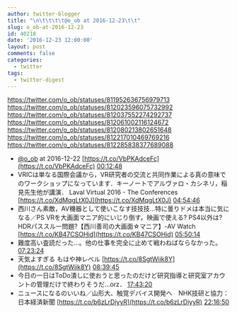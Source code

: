 ```yaml
---
author: twitter-blogger
title: "\n\t\t\t\t@o_ob at 2016-12-23\t\t"
slug: o_ob-at-2016-12-23
id: 40218
date: '2016-12-23 12:00:00'
layout: post
comments: false
categories:
  - twitter
tags:
  - twitter-digest
---
```


https://twitter.com/o_ob/statuses/811952636756979713 https://twitter.com/o_ob/statuses/812023596075732992 https://twitter.com/o_ob/statuses/812037552274292737 https://twitter.com/o_ob/statuses/812061002116124672 https://twitter.com/o_ob/statuses/812080213802651648 https://twitter.com/o_ob/statuses/812217010469769216 https://twitter.com/o_ob/statuses/812285838377689088  

*   [@o_ob](https://twitter.com/o_ob) at 2016-12-22 [https://t.co/VbPKAdceFc](https://t.co/VbPKAdceFc) [00:12:48](https://twitter.com/o_ob/statuses/811952636756979713)
*   VRICは単なる国際会議から，VR研究者の交流と共同作業による真の意味でのワークショップになっています．キーノートでアルヴァロ・カシネリ，稲見先生他が講演． Laval Virtual 2016 - The Conferences [https://t.co/XdMqgLtX0J](https://t.co/XdMqgLtX0J) [04:54:46](https://twitter.com/o_ob/statuses/812023596075732992)
*   西川さん素敵，AV機器として使いこなす技技技…特に曇りドメは本当に気になる／PS VRを大画面マニア的にいじり倒す。映画で使える? PS4以外は? HDRパススルー問題?【西川善司の大画面☆マニア】-AV Watch [https://t.co/KB47CSOHid](https://t.co/KB47CSOHid) [05:50:14](https://twitter.com/o_ob/statuses/812037552274292737)
*   難度高い査読だった...。他の仕事を完全に止めて戦わねばならなかった。 [07:23:24](https://twitter.com/o_ob/statuses/812061002116124672)
*   天気よすぎる もはや神レベル [https://t.co/8SgtWiik8Y](https://t.co/8SgtWiik8Y) [08:39:45](https://twitter.com/o_ob/statuses/812080213802651648)
*   今日の一日はToDo潰しに使おうと思ったのだけど研究指導と研究室アカウントの管理だけで終わりそうだ…orz． [17:43:20](https://twitter.com/o_ob/statuses/812217010469769216)
*   ニュースになるのいいね／山形大、触覚デバイス開発へ　NHK技研と協力：日本経済新聞 [https://t.co/b6zLrDiyyR](https://t.co/b6zLrDiyyR) [22:16:50](https://twitter.com/o_ob/statuses/812285838377689088)